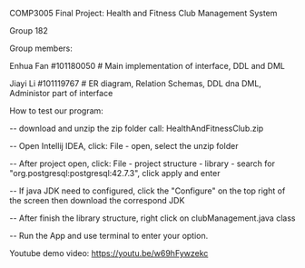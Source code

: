 COMP3005 Final Project: Health and Fitness Club Management System

Group 182

Group members:

  Enhua Fan   #101180050     # Main implementation of interface, DDL and DML
  
  Jiayi Li    #101119767     # ER diagram, Relation Schemas, DDL dna DML, Administor part of interface

How to test our program:

  -- download and unzip the zip folder call: HealthAndFitnessClub.zip
  
  -- Open Intellij IDEA, click: File - open, select the unzip folder
  
  -- After project open, click: File - project structure - library - search for "org.postgresql:postgresql:42.7.3", click apply and enter
  
  -- If java JDK need to configured, click the "Configure" on the top right of the screen then download the correspond JDK
  
  -- After finish the library structure, right click on clubManagement.java class
  
  -- Run the App and use terminal to enter your option.

Youtube demo video: https://youtu.be/w69hFywzekc

